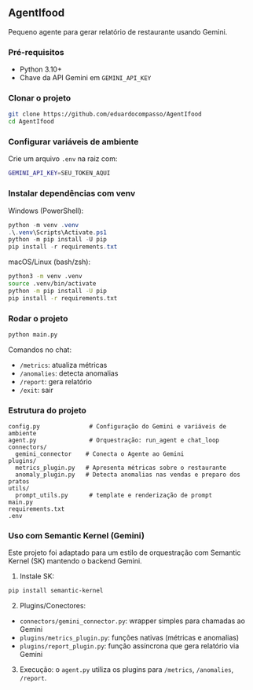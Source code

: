 ## AgentIfood

Pequeno agente para gerar relatório de restaurante usando Gemini.

### Pré‑requisitos
- Python 3.10+
- Chave da API Gemini em `GEMINI_API_KEY`

### Clonar o projeto
```bash
git clone https://github.com/eduardocompasso/AgentIfood
cd AgentIfood
```

### Configurar variáveis de ambiente
Crie um arquivo `.env` na raiz com:
```bash
GEMINI_API_KEY=SEU_TOKEN_AQUI
```

### Instalar dependências com venv

Windows (PowerShell):
```powershell
python -m venv .venv
.\.venv\Scripts\Activate.ps1
python -m pip install -U pip
pip install -r requirements.txt
```

macOS/Linux (bash/zsh):
```bash
python3 -m venv .venv
source .venv/bin/activate
python -m pip install -U pip
pip install -r requirements.txt
```

### Rodar o projeto
```bash
python main.py
```

Comandos no chat:
- `/metrics`: atualiza métricas
- `/anomalies`: detecta anomalias
- `/report`: gera relatório
- `/exit`: sair

### Estrutura do projeto
```text
config.py              # Configuração do Gemini e variáveis de ambiente
agent.py               # Orquestração: run_agent e chat_loop
connectors/
  gemini_connector    # Conecta o Agente ao Gemini
plugins/
  metrics_plugin.py   # Apresenta métricas sobre o restaurante
  anomaly_plugin.py   # Detecta anomalias nas vendas e preparo dos pratos
utils/
  prompt_utils.py      # template e renderização de prompt
main.py                
requirements.txt
.env
```

### Uso com Semantic Kernel (Gemini)
Este projeto foi adaptado para um estilo de orquestração com Semantic Kernel (SK) mantendo o backend Gemini.

1) Instale SK:
```bash
pip install semantic-kernel
```

2) Plugins/Conectores:
- `connectors/gemini_connector.py`: wrapper simples para chamadas ao Gemini
- `plugins/metrics_plugin.py`: funções nativas (métricas e anomalias)
- `plugins/report_plugin.py`: função assíncrona que gera relatório via Gemini

3) Execução: o `agent.py` utiliza os plugins para `/metrics`, `/anomalies`, `/report`.




